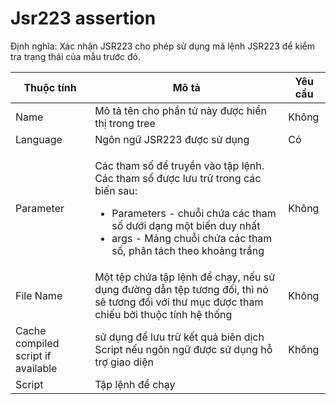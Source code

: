 # Jsr223 assertion

Định nghĩa: Xác nhận JSR223 cho phép sử dụng mã lệnh JSR223 để kiểm tra trạng thái của mẫu trước đó.



| Thuộc tính                         | Mô tả                                                                                                                                                                                                                                            | Yêu cầu |
| ---------------------------------- | ------------------------------------------------------------------------------------------------------------------------------------------------------------------------------------------------------------------------------------------------ | ------- |
| Name                               | Mô tả tên cho phần tử này được hiển thị trong tree                                                                                                                                                                                               | Không   |
| Language                           | Ngôn ngữ JSR223 được sử dụng                                                                                                                                                                                                                     | Có      |
| Parameter                          | <p>Các tham số để truyền vào tập lệnh. Các tham số được lưu trữ trong các biến sau:</p><ul><li>Parameters - chuỗi chứa các tham số dưới dạng một biến duy nhất</li><li>args - Mảng chuỗi chứa các tham số, phân tách theo khoảng trắng</li></ul> | Không   |
| File Name                          | Một tệp chứa tập lệnh để chạy, nếu sử dụng đường dẫn tệp tương đối, thì nó sẽ tương đối với thư mục được tham chiếu bởi thuộc tính hệ thống                                                                                                      | Không   |
| Cache compiled script if available | sử dụng để lưu trữ kết quả biên dịch Script nếu ngôn ngữ được sử dụng hỗ trợ giao diện                                                                                                                                                           | Không   |
| Script                             | Tập lệnh để chạy                                                                                                                                                                                                                                 |         |
